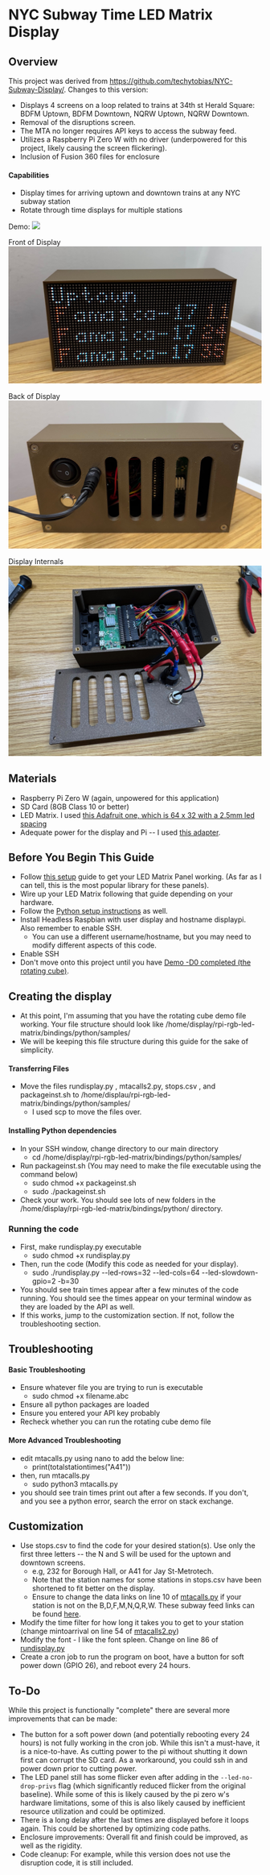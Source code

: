 # NYC Subway Time LED Matrix Display
## Overview

This project was derived from https://github.com/techytobias/NYC-Subway-Display/. Changes to this version:
- Displays 4 screens on a loop related to trains at 34th st Herald Square: BDFM Uptown, BDFM Downtown, NQRW Uptown, NQRW Downtown.
- Removal of the disruptions screen.
- The MTA no longer requires API keys to access the subway feed.
- Utilizes a Raspberry Pi Zero W with no driver (underpowered for this project, likely causing the screen flickering).
- Inclusion of Fusion 360 files for enclosure

#### Capabilities
- Display times for arriving uptown and downtown trains at any NYC subway station
- Rotate through time displays for multiple stations

Demo:
![](display_demo.gif)

Front of Display
![image](display_front.jpeg)

Back of Display
![image](display_back.jpeg)

Display Internals
![image](display_internals.jpeg)

## Materials
- Raspberry Pi Zero W (again, unpowered for this application)
- SD Card (8GB Class 10 or better)
- LED Matrix. I used [this Adafruit one, which is 64 x 32 with a 2.5mm led spacing](https://www.adafruit.com/product/5036)
- Adequate power for the display and Pi -- I used [this adapter](https://www.adafruit.com/product/1466).

## Before You Begin This Guide
- Follow [this setup](https://github.com/hzeller/rpi-rgb-led-matrix/tree/master) guide to get your LED Matrix Panel working. (As far as I can tell, this is the most popular library for these panels).
- Wire up your LED Matrix following that guide depending on your hardware.
- Follow the [Python setup instructions](https://github.com/hzeller/rpi-rgb-led-matrix/tree/master/bindings/python#python-3) as well.
- Install Headless Raspbian with user display and hostname displaypi. Also remember to enable SSH.
    - You can use a different username/hostname, but you may need to modify different aspects of this code.
- Enable SSH
- Don't move onto this project until you have [Demo -D0 completed (the rotating cube)](https://github.com/hzeller/rpi-rgb-led-matrix/tree/master?tab=readme-ov-file#lets-do-it).

## Creating the display
- At this point, I'm assuming that you have the rotating cube demo file working. Your file structure should look like /home/display/rpi-rgb-led-matrix/bindings/python/samples/
- We will be keeping this file structure during this guide for the sake of simplicity.
#### Transferring Files
- Move the files rundisplay.py , mtacalls2.py, stops.csv , and packageinst.sh to /home/displau/rpi-rgb-led-matrix/bindings/python/samples/
    - I used scp to move the files over.
#### Installing Python dependencies
- In your SSH window, change directory to our main directory
    - cd /home/display/rpi-rgb-led-matrix/bindings/python/samples/
- Run packageinst.sh (You may need to make the file executable using the command below)
    - sudo chmod +x packageinst.sh
    - sudo ./packageinst.sh
- Check your work. You should see lots of new folders in the /home/display/rpi-rgb-led-matrix/bindings/python/ directory.
### Running the code
- First, make rundisplay.py executable
    - sudo chmod +x rundisplay.py
- Then, run the code (Modify this code as needed for your display).
    - sudo ./rundisplay.py --led-rows=32 --led-cols=64 --led-slowdown-gpio=2 -b=30
- You should see train times appear after a few minutes of the code running. You should see the times appear on your terminal window as they are loaded by the API as well.
- If this works, jump to the customization section. If not, follow the troubleshooting section.

## Troubleshooting
#### Basic Troubleshooting
- Ensure whatever file you are trying to run is executable
    - sudo chmod +x filename.abc
- Ensure all python packages are loaded
- Ensure you entered your API key probably
- Recheck whether you can run the rotating cube demo file

#### More Advanced Troubleshooting
- edit mtacalls.py using nano to add the below line:
    - print(totalstationtimes("A41"))
- then, run mtacalls.py
    - sudo python3 mtacalls.py
- you should see train times print out after a few seconds. If you don't, and you see a python error, search the error on stack exchange.

## Customization
- Use stops.csv to find the code for your desired station(s). Use only the first three letters -- the N and S will be used for the uptown and downtown screens.
    - e.g, 232 for Borough Hall, or A41 for Jay St-Metrotech.
    - Note that the station names for some stations in stops.csv have been shortened to fit better on the display.
    - Ensure to change the data links on line 10 of [mtacalls.py](/mtacalls2.py#10) if your station is not on the B,D,F,M,N,Q,R,W. These subway feed links can be found [here](https://api.mta.info/#/subwayRealTimeFeeds).
- Modify the time filter for how long it takes you to get to your station (change mintoarrival on line 54 of [mtacalls2.py](/mtacalls2.py#54))
- Modify the font - I like the font spleen. Change on line 86 of [rundisplay.py](/rundisplay.py#86)
- Create a cron job to run the program on boot, have a button for soft power down (GPIO 26), and reboot every 24 hours.

## To-Do

While this project is functionally "complete" there are several more improvements that can be made:

- The button for a soft power down (and potentially rebooting every 24 hours) is not fully working in the cron job. While this isn't a must-have, it is a nice-to-have. As cutting power to the pi without shutting it down first can corrupt the SD card. As a workaround, you could ssh in and power down prior to cutting power.
- The LED panel still has some flicker even after adding in the ``--led-no-drop-privs`` flag (which significantly reduced flicker from the original baseline). While some of this is likely caused by the pi zero w's hardware limitations, some of this is also likely caused by inefficient resource utilization and could be optimized.
- There is a long delay after the last times are displayed before it loops again. This could be shortened by optimizing code paths.
- Enclosure improvements: Overall fit and finish could be improved, as well as the rigidity.
- Code cleanup: For example, while this version does not use the disruption code, it is still included.
    